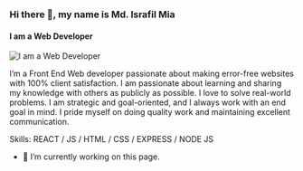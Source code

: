 ### Hi there 👋, my name is Md. Israfil Mia
#### I am a Web Developer
![I am a Web Developer](https://i.ibb.co/hKB2z8H/github-banner.png)

I’m a Front End Web developer passionate about making error-free websites with 100% client satisfaction. I am passionate about learning and sharing my knowledge with others as publicly as possible. I love to solve real-world problems. I am strategic and goal-oriented, and I always work with an end goal in mind. I pride myself on doing quality work and maintaining excellent communication.

Skills:  REACT / JS / HTML / CSS / EXPRESS / NODE JS

- 🔭 I’m currently working on this page. 




